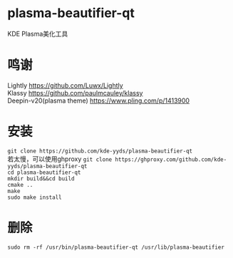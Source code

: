 # plasma-beautifier-qt
KDE Plasma美化工具
# 鸣谢
Lightly <https://github.com/Luwx/Lightly>  
Klassy <https://github.com/paulmcauley/klassy>  
Deepin-v20(plasma theme) <https://www.pling.com/p/1413900>  
# 安装
`git clone https://github.com/kde-yyds/plasma-beautifier-qt`  
若太慢，可以使用ghproxy `git clone https://ghproxy.com/github.com/kde-yyds/plasma-beautifier-qt`  
`cd plasma-beautifier-qt`  
`mkdir build&&cd build`  
`cmake ..`  
`make`  
`sudo make install`  
# 删除
`sudo rm -rf /usr/bin/plasma-beautifier-qt /usr/lib/plasma-beautifier`  

